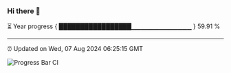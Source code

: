 ### Hi there 👋

⏳ Year progress { █████████████████▁▁▁▁▁▁▁▁▁▁▁▁▁ } 59.91 %

---

⏰ Updated on Wed, 07 Aug 2024 06:25:15 GMT

![Progress Bar CI](https://github.com/liununu/liununu/workflows/Progress%20Bar%20CI/badge.svg)
